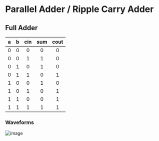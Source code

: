 # Parallel Adder / Ripple Carry Adder

## Full Adder
<table align="center">
	<thead>
		<th>a</th>
		<th>b</th>
		<th>cin</th>
		<th>sum</th>
		<th>cout</th>
	</thead>
	<tbody align="center">
		<tr>
			<td>0</td>
			<td>0</td>
			<td>0</td>
			<td>0</td>
			<td>0</td>
		</tr>
		<tr>
			<td>0</td>
			<td>0</td>
			<td>1</td>
			<td>1</td>
			<td>0</td>
		</tr>
		<tr>
			<td>0</td>
			<td>1</td>
			<td>0</td>
			<td>1</td>
			<td>0</td>
		</tr>
		<tr>
			<td>0</td>
			<td>1</td>
			<td>1</td>
			<td>0</td>
			<td>1</td>
		</tr>
		<tr>
			<td>1</td>
			<td>0</td>
			<td>0</td>
			<td>1</td>
			<td>0</td>
		</tr>
		<tr>
			<td>1</td>
			<td>0</td>
			<td>1</td>
			<td>0</td>
			<td>1</td>
		</tr>
		<tr>
			<td>1</td>
			<td>1</td>
			<td>0</td>
			<td>0</td>
			<td>1</td>
		</tr>
		<tr>
			<td>1</td>
			<td>1</td>
			<td>1</td>
			<td>1</td>
			<td>1</td>
		</tr>
	</tbody>
</table>

### Waveforms
![image](https://github.com/user-attachments/assets/95e557da-5d36-42a5-ac4c-b420232f3765)


